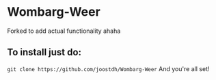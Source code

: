 # Wombarg-Weer

Forked to add actual functionality ahaha

## To install just do:

`git clone https://github.com/joostdh/Wombarg-Weer`
And you're all set!

